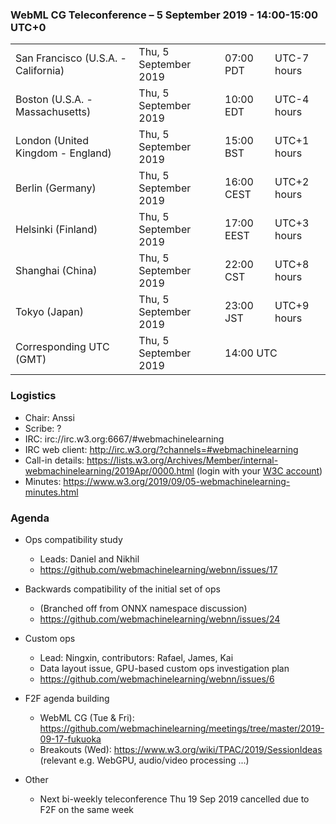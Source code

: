 ### WebML CG Teleconference – 5 September 2019 - 14:00-15:00 UTC+0

<table>
<tr><td> San Francisco (U.S.A. - California) <td> Thu, 5 September 2019 <td> 07:00 PDT <td> UTC-7 hours
<tr><td> Boston (U.S.A. - Massachusetts) <td> Thu, 5 September 2019 <td> 10:00 EDT <td> UTC-4 hours
<tr><td> London (United Kingdom - England) <td> Thu, 5 September 2019 <td> 15:00 BST <td> UTC+1 hours
<tr><td> Berlin (Germany) <td> Thu, 5 September 2019 <td> 16:00 CEST <td> UTC+2 hours
<tr><td> Helsinki (Finland) <td> Thu, 5 September 2019 <td> 17:00 EEST <td> UTC+3 hours
<tr><td> Shanghai (China) <td> Thu, 5 September 2019 <td> 22:00 CST <td> UTC+8 hours
<tr><td> Tokyo (Japan) <td> Thu, 5 September 2019 <td> 23:00 JST <td> UTC+9 hours
<tr><td> Corresponding UTC (GMT) <td> Thu, 5 September 2019 <td colspan=2> 14:00 UTC
</table>
 
### Logistics

* Chair: Anssi
* Scribe: ?
* IRC: irc://irc.w3.org:6667/#webmachinelearning
* IRC web client: http://irc.w3.org/?channels=#webmachinelearning
* Call-in details: https://lists.w3.org/Archives/Member/internal-webmachinelearning/2019Apr/0000.html (login with your [W3C account](https://www.w3.org/Help/Account/))
* Minutes: https://www.w3.org/2019/09/05-webmachinelearning-minutes.html

### Agenda

* Ops compatibility study
  * Leads: Daniel and Nikhil
  * https://github.com/webmachinelearning/webnn/issues/17
  
* Backwards compatibility of the initial set of ops
  * (Branched off from ONNX namespace discussion)
  * https://github.com/webmachinelearning/webnn/issues/24
  
* Custom ops
  * Lead: Ningxin, contributors: Rafael, James, Kai
  * Data layout issue, GPU-based custom ops investigation plan 
  * https://github.com/webmachinelearning/webnn/issues/6
  
* F2F agenda building
  * WebML CG (Tue & Fri): https://github.com/webmachinelearning/meetings/tree/master/2019-09-17-fukuoka
  * Breakouts (Wed): https://www.w3.org/wiki/TPAC/2019/SessionIdeas (relevant e.g. WebGPU, audio/video processing ...)

* Other
  * Next bi-weekly teleconference Thu 19 Sep 2019 cancelled due to F2F on the same week
